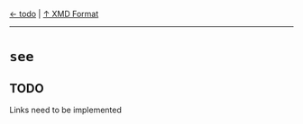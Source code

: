 [&#8592; todo](xmd-format--todo.md) | [&#8593; XMD Format](xmd-format.md)
***

# `see`
## TODO

Links need to be implemented


